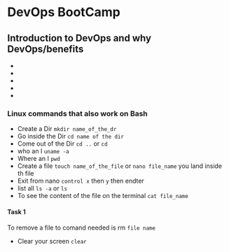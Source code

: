 # DevOps BootCamp

## Introduction to DevOps and why DevOps/benefits

-
-
-
-
-

### Linux commands that also work on Bash
- Create a Dir `mkdir name_of_the_dr`
- Go inside the Dir `cd name of the dir`
- Come out of the Dir `cd ..` or `cd`
- who an I `uname -a`
- Where an I `pwd`
- Create a file `touch name_of_the_file` or `nano file_name` you land inside th file
- Exit from nano `control x` then `y` then endter
- list all `ls -a` or `ls`
- To see the content of the file on the terminal `cat file_name`

#### Task 1

To remove a file to comand needed is rm `file name`
- Clear your screen `clear`
